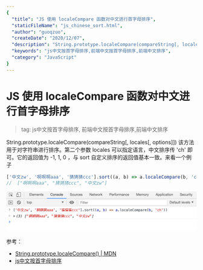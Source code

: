 ```yaml
---
{
  "title": "JS 使用 localeCompare 函数对中文进行首字母排序",
  "staticFileName": "js_chinese_sort.html",
  "author": "guoqzuo",
  "createDate": "2020/12/07",
  "description": "String.prototype.localeCompare(compareString[, locales[, options]]) 该方法用于对字符串进行排序。第二个参数 locales 可以指定语言，中文排序传 'ch' 即可。它的返回值为 -1, 1, 0 ，与 sort 自定义排序的返回值基本一致。来看一个例子",
  "keywords": "js中文按首字母排序,前端中文按首字母排序,前端中文排序",
  "category": "JavaScript"
}
---
```

# JS 使用 localeCompare 函数对中文进行首字母排序
> tag: js中文按首字母排序, 前端中文按首字母排序,前端中文排序

String.prototype.localeCompare(compareString[, locales[, options]]) 该方法用于对字符串进行排序。第二个参数 locales 可以指定语言，中文排序传 'ch' 即可。它的返回值为 -1, 1, 0 ，与 sort 自定义排序的返回值基本一致。来看一个例子

```js
['中文zw', '啊啊啊aaa', '猜猜猜ccc'].sort((a, b) => a.localeCompare(b, 'ch'))
//  ["啊啊啊aaa", "猜猜猜ccc", "中文zw"]
```

![sort_ch.png](../../../images/blog/js/sort_ch.png)

参考：
- [String.prototype.localeCompare() | MDN](https://developer.mozilla.org/zh-CN/docs/Web/JavaScript/Reference/Global_Objects/String/localeCompare)
- [js中文按首字母排序](https://blog.csdn.net/stone10086/article/details/83752227)